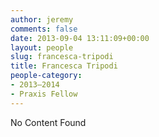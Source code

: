 ```yaml
---
author: jeremy
comments: false
date: 2013-09-04 13:11:09+00:00
layout: people
slug: francesca-tripodi
title: Francesca Tripodi
people-category:
- 2013–2014
- Praxis Fellow
---
```


No Content Found
